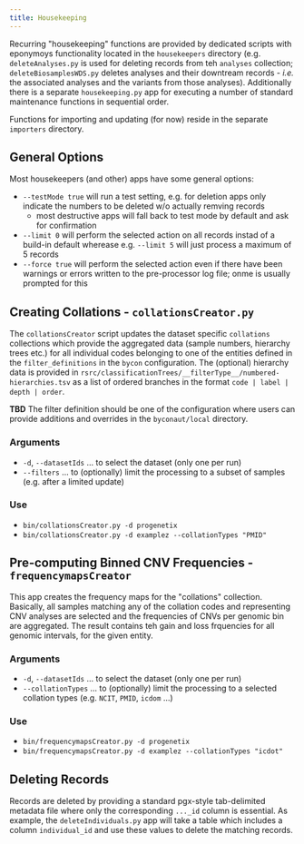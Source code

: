 ```yaml
---
title: Housekeeping
---
```


Recurring "housekeeping" functions are provided by dedicated scripts with
eponymoys functionality located in the `housekeepers` directory (e.g. `deleteAnalyses.py`
is used for deleting records from teh `analyses` collection; `deleteBiosamplesWDS.py`
deletes analyses and their downtream records - _i.e._ the associated analyses and
the variants from those analyses). Additionally there is a separate `housekeeping.py`
app for executing a number of standard maintenance functions in sequential order.

Functions for importing and updating (for now) reside in the separate `importers` directory.

## General Options

Most housekeepers (and other) apps have some general options:

* `--testMode true` will run a test setting, e.g. for deletion apps only indicate
  the numbers to be deleted w/o actually remving records
    - most destructive apps will fall back to test mode by default and ask for confirmation
* `--limit 0` will perform the selected action on all records instad of a build-in
  default wherease e.g. `--limit 5` will just process a maximum of 5 records
* `--force true` will perform the selected action even if there have been warnings
  or errors written to the pre-processor log file; onme is usually prompted for this

## Creating Collations - `collationsCreator.py`

The `collationsCreator` script updates the dataset specific `collations` collections
which provide the aggregated data (sample numbers, hierarchy trees etc.) for all
individual codes belonging to one of the entities defined in the `filter_definitions`
in the `bycon` configuration. The (optional) hierarchy data is provided
in `rsrc/classificationTrees/__filterType__/numbered-hierarchies.tsv` as a list
of ordered branches in the format `code | label | depth | order`.

**TBD** The filter definition should be one of the configuration where users can
provide additions and overrides in the `byconaut/local` directory.

### Arguments

* `-d`, `--datasetIds` ... to select the dataset (only one per run)
* `--filters` ... to (optionally) limit the processing to a subset of samples
  (e.g. after a limited update)

### Use

* `bin/collationsCreator.py -d progenetix`
* `bin/collationsCreator.py -d examplez --collationTypes "PMID"`


## Pre-computing Binned CNV Frequencies - `frequencymapsCreator`

This app creates the frequency maps for the "collations" collection. Basically,
all samples matching any of the collation codes and representing CNV analyses
are selected and the frequencies of CNVs per genomic bin are aggregated. The
result contains teh gain and loss frquencies for all genomic intervals, for the
given entity.

### Arguments

* `-d`, `--datasetIds` ... to select the dataset (only one per run)
* `--collationTypes` ... to (optionally) limit the processing to a selected
  collation types (e.g. `NCIT`, `PMID`, `icdom` ...)

### Use

* `bin/frequencymapsCreator.py -d progenetix`
* `bin/frequencymapsCreator.py -d examplez --collationTypes "icdot"`

## Deleting Records

Records are deleted by providing a standard pgx-style tab-delimited metadata file
where only the corresponding `..._id` column is essential. As example, the 
`deleteIndividuals.py` app will take a table which includes a column `individual_id`
and use these values to delete the matching records.
